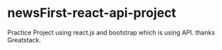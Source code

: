 # newsFirst-react-api-project
Practice Project using react.js and bootstrap which is using API. thanks Greatstack.
